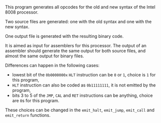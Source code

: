 This program generates all opcodes for the old and new syntax of the Intel 8008 processor.

Two source files are generated: one with the old syntax and one with the new syntax.

One output file is generated with the resulting binary code.

It is aimed as input for assemblers for this processor.
The output of an assembler should generate the same output for both source files, and almost the same output for binary files.

Differences can happen in the following cases:
- lowest bit of the `0b0000000x` `HLT` instruction can be `0` or `1`, choice is `1` for this program,
- `HLT` instruction can also be coded as `0b11111111`, it is not emitted by the program,
- bits 3 to 5 of the `JMP`, `CAL` and `RET` instructions can be anything, choice are `0`s for this program.

These choices can be changed in the `emit_halt`, `emit_jump`, `emit_call` and `emit_return` functions.

